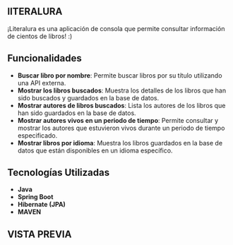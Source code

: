 ## lITERALURA
¡Literalura es una aplicación de consola que permite consultar información de cientos de libros! :) 

## Funcionalidades

- **Buscar libro por nombre**: Permite buscar libros por su título utilizando una API externa.
- **Mostrar los libros buscados**: Muestra los detalles de los libros que han sido buscados y guardados en la base de datos.
- **Mostrar autores de libros buscados**: Lista los autores de los libros que han sido guardados en la base de datos.
- **Mostrar autores vivos en un periodo de tiempo**: Permite consultar y mostrar los autores que estuvieron vivos durante un periodo de tiempo especificado.
- **Mostrar libros por idioma**: Muestra los libros guardados en la base de datos que están disponibles en un idioma específico.

## Tecnologías Utilizadas

- **Java**
- **Spring Boot**
- **Hibernate (JPA)**
- **MAVEN**
  

## VISTA PREVIA







